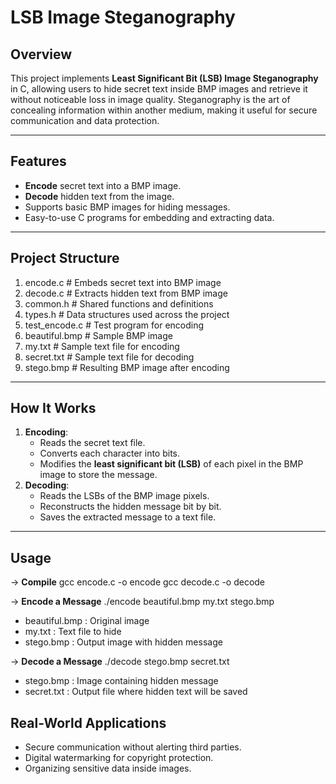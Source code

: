 # LSB Image Steganography

## Overview
This project implements **Least Significant Bit (LSB) Image Steganography** in C, allowing users to hide secret text inside BMP images and retrieve it without noticeable loss in image quality. Steganography is the art of concealing information within another medium, making it useful for secure communication and data protection.

---

## Features
- **Encode** secret text into a BMP image.
- **Decode** hidden text from the image.
- Supports basic BMP images for hiding messages.
- Easy-to-use C programs for embedding and extracting data.

---

## Project Structure
1. encode.c # Embeds secret text into BMP image
2. decode.c # Extracts hidden text from BMP image
3. common.h # Shared functions and definitions
4. types.h # Data structures used across the project
5. test_encode.c # Test program for encoding
6. beautiful.bmp # Sample BMP image
7. my.txt # Sample text file for encoding
8. secret.txt # Sample text file for decoding
9. stego.bmp # Resulting BMP image after encoding

---

## How It Works
1. **Encoding**:
   - Reads the secret text file.
   - Converts each character into bits.
   - Modifies the **least significant bit (LSB)** of each pixel in the BMP image to store the message.
2. **Decoding**:
   - Reads the LSBs of the BMP image pixels.
   - Reconstructs the hidden message bit by bit.
   - Saves the extracted message to a text file.

---

## Usage

-> **Compile**
   gcc encode.c -o encode
   gcc decode.c -o decode

-> **Encode a Message**
   ./encode beautiful.bmp my.txt stego.bmp
   - beautiful.bmp : Original image
   - my.txt : Text file to hide
   - stego.bmp : Output image with hidden message

-> **Decode a Message**
   ./decode stego.bmp secret.txt
   - stego.bmp : Image containing hidden message
   - secret.txt : Output file where hidden text will be saved

## Real-World Applications
- Secure communication without alerting third parties.
- Digital watermarking for copyright protection.
- Organizing sensitive data inside images.
